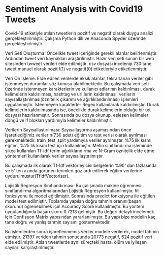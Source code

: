 # Sentiment Analysis with Covid19 Tweets
Covid-19 etiketiyle atılan tweetlerin pozitif ve negatif olarak duygu analizi gerçekleştirilmiştir. Çalışma Python dili ve Anaconda Spyder üzerinde gerçekleştirilmiştir.

Veri Seti Oluşturma:
Öncelikle tweet içeriğinde gerekli alanlar belirlenmiştir. Ardından tweet veri kaynakları araştırılmıştır. Hazır veri seti sunan bir web sitesinden twweet verileri elde edilmiştir. csv dosyası incelenip 730 tane tweet manuel olarak pozitif(1) ve negatif(0) etiketleriyle etiketlenmiştir.

Veri Ön İşleme:
Elde edilen verilerde eksik alanlar, tekrarlanan veriler gibi istenmeyen durumlar söz konusu olabilmektedir. Bu çalışmada veri seti üzerinde istenmeyen karakterlerin ve kullanıcı adlarının kaldırılması, durak kelimelerin kaldırılması, hashtag ve url lerin kaldırılması, verilerin sayısallaştırılması(öznitelik çıkarımı ve ağırlıklandırılması) işlemleri uygulanmıştır.
İstenmeyen karakterler Regex kullanılarak kaldırılmıştır. Durak kelimelerin kaldırılmasında ise, öncelikle durak kelimelerin olduğu bir txt dosyası hazırlanmıştır. Sonrasında bu dosya okunup, eşleşen kelimeler döngü ve if blokları yardımıyla kelimeler kaldırılmıştır. 

Verilerin Sayısallaştırılması:
Sayısallaştırma aşamasından önce işaretlediğimiz verilerin(730 adet) eğitim ve test verisi olarak ayrılması gerekmektedir. train_test_split yardımıyla veriler ayrılmıştır. %75 lik kısmı eğitim, %25 lik kısmı test için kullanılmıştır. 
Metin sınıflandırma işleminde sıkça kullanılan Tf-Idf terim ağırlıklandırma ve N-Gram öznitelik elde etme yöntemleri kullanılarak veriler sayısallaştırılmıştır.  

Bu çalışmada ilk olarak Tf-Idf vektörleyicisi belgelerin %90' dan fazlasında ve 5' ten azında görünen terimleri göz ardı edilerek eğitim verilerine uydurulmuştur(TfidfVectorizer).

Lojistik Regresyon Sınıflandırması:
Bu çalışmada makine öğrenmesi sınıflandırma algoritmalarından Lojistik Regresyon kullanılmıştır. fit fonksiyonu ile model eğitilmiştir. Sonrasında predict fonksiyonu ile eğitilen model test edilmiştir. 
Toplamda yapılan doğru tahmin oranını(başarı skorunu) öğrenebilmek için Accuracy Score kullanılmıştır. Bu yöntem uygulandığında başarı skoru 0.7213 gelmiştir. Bu değeri detaylı incelemek için Confisuon Matrix yapısından yararlanılmıştır. Bu yapı bize modelin kaç tane doğru ve yanlış tahmin sayısını göstermektedir. 

Bu işlemlerden sonra işaretlenmemiş veriler modele verilerek, model tahmin etmiştir. 21397 veriden tahmin sonucunda 20773 negatif, 624 pozitif veri elde edilmiştir. Atılan tweetlerde aynı süreçteki hasta, ölüm ve iyileşen sayıları karşılaştırılmıştır.  

